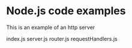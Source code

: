 # Node.js code examples

This is an example of an http server 

index.js
server.js
router.js 
requestHandlers.js
